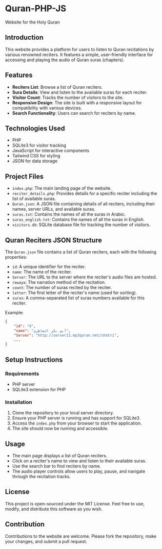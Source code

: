 # Quran-PHP-JS
Website for the Holy Quran

## Introduction
This website provides a platform for users to listen to Quran recitations by various renowned reciters. It features a simple, user-friendly interface for accessing and playing the audio of Quran suras (chapters).

## Features
- **Reciters List**: Browse a list of Quran reciters.
- **Sura Details**: View and listen to the available suras for each reciter.
- **Visitor Count**: Tracks the number of visitors to the site.
- **Responsive Design**: The site is built with a responsive layout for compatibility with various devices.
- **Search Functionality**: Users can search for reciters by name.

## Technologies Used
- PHP
- SQLite3 for visitor tracking
- JavaScript for interactive components
- Tailwind CSS for styling
- JSON for data storage

## Project Files
- `index.php`: The main landing page of the website.
- `reciter_details.php`: Provides details for a specific reciter including the list of available suras.
- `Quran.json`: A JSON file containing details of all reciters, including their names, server URLs, and available suras.
- `suras.txt`: Contains the names of all the suras in Arabic.
- `suras_english.txt`: Contains the names of all the suras in English.
- `visitors.db`: SQLite database file for tracking the number of visitors.

## Quran Reciters JSON Structure
The `Quran.json` file contains a list of Quran reciters, each with the following properties:
- `id`: A unique identifier for the reciter.
- `name`: The name of the reciter.
- `Server`: The URL to the server where the reciter's audio files are hosted.
- `rewaya`: The narration method of the recitation.
- `count`: The number of suras recited by the reciter.
- `letter`: The first letter of the reciter's name (used for sorting).
- `suras`: A comma-separated list of suras numbers available for this reciter.

Example:
```json
{
    "id": "4",
    "name": "أبو بكر الشاطري",
    "Server": "http://server11.mp3quran.net/shatri",
    ...
}
```

## Setup Instructions

### Requirements
- PHP server
- SQLite3 extension for PHP

### Installation
1. Clone the repository to your local server directory.
2. Ensure your PHP server is running and has support for SQLite3.
3. Access the `index.php` from your browser to start the application.
4. The site should now be running and accessible.

## Usage
- The main page displays a list of Quran reciters.
- Click on a reciter's name to view and listen to their available suras.
- Use the search bar to find reciters by name.
- The audio player controls allow users to play, pause, and navigate through the recitation tracks.

## License
This project is open-sourced under the MIT License. Feel free to use, modify, and distribute this software as you wish.

## Contribution
Contributions to the website are welcome. Please fork the repository, make your changes, and submit a pull request.

